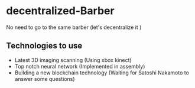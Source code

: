 # decentralized-Barber
No need to go to the same barber (let's decentralize it )  

## Technologies to use
- Latest 3D imaging scanning (Using xbox kinect)
- Top notch neural network (Implemented in assembly)
- Building a new blockchain technology (Waiting for Satoshi Nakamoto to answer some questions)
   
